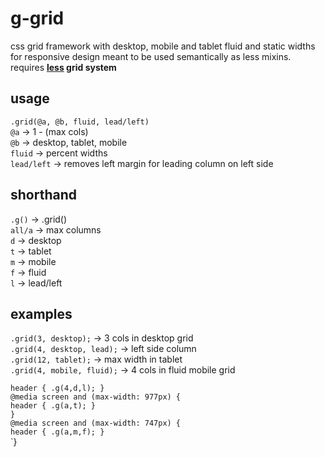 # g-grid
css grid framework with desktop, mobile and tablet fluid and static widths for responsive design meant to be used semantically as less mixins.
requires **[less](http://lesscss.org/ "less") grid system**

## usage
`.grid(@a, @b, fluid, lead/left)`  
`@a` -> 1 - (max cols)  
`@b` -> desktop, tablet, mobile  
`fluid` -> percent widths  
`lead/left` -> removes left margin for leading column on left side  

## shorthand
`.g()` -> .grid()  
`all/a` -> max columns  
`d` -> desktop  
`t` -> tablet  
`m` -> mobile  
`f` -> fluid  
`l` -> lead/left  

## examples
`.grid(3, desktop);` -> 3 cols in desktop grid  
`.grid(4, desktop, lead);` -> left side column   
`.grid(12, tablet);` -> max width in tablet  
`.grid(4, mobile, fluid);` -> 4 cols in fluid mobile grid   
 
`header { .g(4,d,l); }`  
`@media screen and (max-width: 977px) {`  
`header { .g(a,t); }`  
`}`  
`@media screen and (max-width: 747px) {`  
`header { .g(a,m,f); }`  
`}  